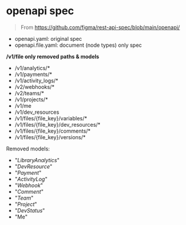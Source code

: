 # openapi spec

> From https://github.com/figma/rest-api-spec/blob/main/openapi/

- openapi.yaml: original spec
- openapi.file.yaml: document (node types) only spec

**/v1/file only removed paths & models**

- /v1/analytics/\*
- /v1/payments/\*
- /v1/activity_logs/\*
- /v2/webhooks/\*
- /v2/teams/\*
- /v1/projects/\*
- /v1/me
- /v1/dev_resources
- /v1/files/{file_key}/variables/\*
- /v1/files/{file_key}/dev_resources/\*
- /v1/files/{file_key}/comments/\*
- /v1/files/{file_key}/versions/\*

Removed models:

- "_LibraryAnalytics_"
- "_DevResource_"
- "_Payment_"
- "_ActivityLog_"
- "_Webhook_"
- "_Comment_"
- "_Team_"
- "_Project_"
- "_DevStatus_"
- "Me"
